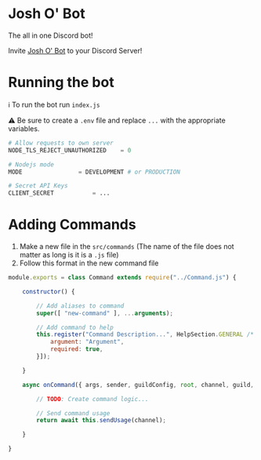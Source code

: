 # Josh O' Bot
The all in one Discord bot!

Invite [Josh O' Bot](https://discord.com/api/oauth2/authorize?client_id=748971236276699247&permissions=8&scope=bot) to your Discord Server!

# Running the bot
ℹ To run the bot run `index.js`

⚠ Be sure to create a `.env` file and replace `...` with the appropriate variables.
```python
# Allow requests to own server
NODE_TLS_REJECT_UNAUTHORIZED	= 0

# Nodejs mode
MODE				= DEVELOPMENT # or PRODUCTION

# Secret API Keys
CLIENT_SECRET			= ...
```

# Adding Commands
1. Make a new file in the `src/commands` (The name of the file does not matter as long is it is a `.js` file)
2. Follow this format in the new command file
```javascript
module.exports = class Command extends require("../Command.js") {

	constructor() {

		// Add aliases to command
		super([ "new-command" ], ...arguments);

		// Add command to help
		this.register("Command Description...", HelpSection.GENERAL /* see or create enum values in src/enum/HelpSection.js */, [{
			argument: "Argument",
			required: true,
		}]);

	}

	async onCommand({ args, sender, guildConfig, root, channel, guild, audit }) {

		// TODO: Create command logic...

		// Send command usage
		return await this.sendUsage(channel);

	}

}
```
